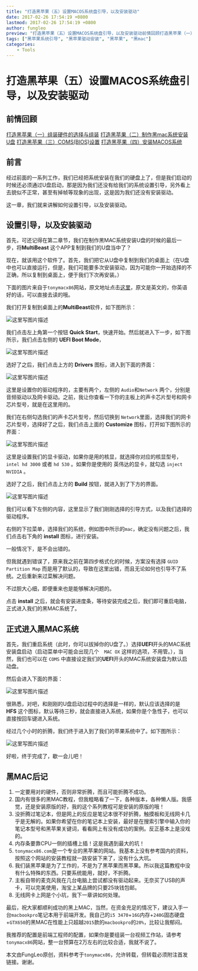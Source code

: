 ```yaml
---
title: "打造黑苹果（五）设置MACOS系统盘引导，以及安装驱动"
date: 2017-02-26 17:54:19 +0800
lastmod: 2017-02-26 17:54:19 +0800
author: fungleo
preview: "打造黑苹果（五）设置MACOS系统盘引导，以及安装驱动前情回顾打造黑苹果（一）组装硬件的选择与组装打造黑苹果（二）制作黑mac系统安装U盘打造黑苹果（三）COMS(BIOS)设置打造黑苹果（四）安装MACOS系统前言经过前面的一系列工作，我们已经把系统安装在我们的硬盘上了，但是我们启动的时候还必须通过U盘启动，那是因为我们还没有给我们的系统设置引导，另外看上去貌似不正常，甚至有掉帧等现象"
tags: ["黑苹果系统引导", "黑苹果驱动安装", "黑苹果", "黑mac"]
categories:
    - Tools
---
```


# 打造黑苹果（五）设置MACOS系统盘引导，以及安装驱动


## 前情回顾
[打造黑苹果（一）组装硬件的选择与组装](http://blog.csdn.net/fungleo/article/details/57412461)
[打造黑苹果（二）制作黑mac系统安装U盘](http://blog.csdn.net/fungleo/article/details/57414420)
[打造黑苹果（三）COMS(BIOS)设置](http://blog.csdn.net/fungleo/article/details/57415408)
[打造黑苹果（四）安装MACOS系统](http://blog.csdn.net/fungleo/article/details/57418830)

## 前言

经过前面的一系列工作，我们已经把系统安装在我们的硬盘上了，但是我们启动的时候还必须通过U盘启动，那是因为我们还没有给我们的系统设置引导，另外看上去貌似不正常，甚至有掉帧等现象的出现，这是因为我们还没有安装驱动。

这一章，我们就来讲解如何设置引导，以及安装驱动。

## 设置引导，以及安装驱动

首先，可还记得在第二章节，我们在制作黑MAC系统安装U盘的时候的最后一步，将**MultiBeast** 这个APP复制到我们的U盘当中了？

现在，就该用这个软件了。首先，我们把它从U盘中复制到我们的桌面上（在U盘中也可以直接运行，但是，我们可能要多次安装驱动，因为可能你一开始选择的不正确，所以复制到桌面上，便于我们下次再安装。）

下面的图片来自于`tonymacx86`网站，原文地址点击[这里](https://www.tonymacx86.com/threads/unibeast-install-macos-sierra-on-any-supported-intel-based-pc.200564/)，原文是英文的，你英语好的话，可以直接去读的哦。

我们打开复制到桌面上的**MultiBeast**软件，如下图所示：

![这里写图片描述](http://img.blog.csdn.net/20170226172409299?watermark/2/text/aHR0cDovL2Jsb2cuY3Nkbi5uZXQvRnVuZ0xlbw==/font/5a6L5L2T/fontsize/400/fill/I0JBQkFCMA==/dissolve/70/gravity/SouthEast)

我们点击左上角第一个按钮 **Quick Start**，快速开始。然后就进入下一步，如下图所示，我们点击左侧的 **UEFI Boot Mode**，

![这里写图片描述](http://img.blog.csdn.net/20170226172648519?watermark/2/text/aHR0cDovL2Jsb2cuY3Nkbi5uZXQvRnVuZ0xlbw==/font/5a6L5L2T/fontsize/400/fill/I0JBQkFCMA==/dissolve/70/gravity/SouthEast)

选好了之后，我们点击上方的 **Drivers** 图标，进入到下面的界面：

![这里写图片描述](http://img.blog.csdn.net/20170226172818692?watermark/2/text/aHR0cDovL2Jsb2cuY3Nkbi5uZXQvRnVuZ0xlbw==/font/5a6L5L2T/fontsize/400/fill/I0JBQkFCMA==/dissolve/70/gravity/SouthEast)

这里是设置你的驱动程序的，主要有两个，左侧的 `Audio`和`Network` 两个，分别是音频驱动以及网卡驱动。之前，我让你查看一下你的主板上的声卡芯片型号和网卡芯片型号，就是在这里用的。

我们在右侧勾选我们的声卡芯片型号，然后切换到 `Network`里面，选择我们的网卡芯片型号，选择好了之后，我们点击上面的 **Customize** 图标，打开如下图所示的界面：

![这里写图片描述](http://img.blog.csdn.net/20170226173141008?watermark/2/text/aHR0cDovL2Jsb2cuY3Nkbi5uZXQvRnVuZ0xlbw==/font/5a6L5L2T/fontsize/400/fill/I0JBQkFCMA==/dissolve/70/gravity/SouthEast)

这里是设置我们的显卡驱动，如果你是用的核显，就选择你对应的核显型号， `intel hd 3000` 或者 `hd 530` 。如果你是使用的 英伟达的显卡，就勾选 `inject NVIDIA` 。

选好了之后，我们点击上方的 **Build** 按钮，就进入到了下方的界面。

![这里写图片描述](http://img.blog.csdn.net/20170226173329897?watermark/2/text/aHR0cDovL2Jsb2cuY3Nkbi5uZXQvRnVuZ0xlbw==/font/5a6L5L2T/fontsize/400/fill/I0JBQkFCMA==/dissolve/70/gravity/SouthEast)

我们可以看下左侧的内容，这里显示了我们刚刚选择的引导方式，以及我们选择的驱动程序。

右侧的下拉菜单，选择我们的系统，例如图中所示的`mac`，确定没有问题之后，我们点击右下角的 **install** 图标，进行安装。

一般情况下，是不会出错的。

但我就遇到错误了，原来我之前在第四步格式化的时候，方案没有选择 `GUID Partition Map` 而是用了默认的，导致在这里出错，而且无论如何也引导不了系统。之后重新来过菜解决问题。

不过胆大心细，即便重来也是能够解决问题的。

点击 **install** 之后，就会有安装进度条，等待安装完成之后，我们即可重启电脑，正式进入我们的黑MAC系统了。

## 正式进入黑MAC系统

首先，我们重启系统（此时，你可以拔掉你的U盘了。）选择**UEFI**开头的MAC系统安装盘启动（启动菜单中可能会出现几个　`MAC OX` 这样的选项，不用管。），当然，我们也可以在 `COMS` 中直接设定我们的**UEFI**开头的MAC系统安装盘为默认启动盘。

然后会进入下面的界面：

![这里写图片描述](http://img.blog.csdn.net/20170226174108384?watermark/2/text/aHR0cDovL2Jsb2cuY3Nkbi5uZXQvRnVuZ0xlbw==/font/5a6L5L2T/fontsize/400/fill/I0JBQkFCMA==/dissolve/70/gravity/SouthEast)

很熟悉，对吧，和刚刚的U盘启动过程中的选择是一样的，默认应该选择的是 **HFS** 这个图标，默认等待三秒，就会直接进入系统，如果你是个急性子，也可以直接按回车键进入系统。

经过几个小时的折腾，我们终于进入到了我们的苹果系统中了。如下图所示：

![这里写图片描述](http://img.blog.csdn.net/20170226174246213?watermark/2/text/aHR0cDovL2Jsb2cuY3Nkbi5uZXQvRnVuZ0xlbw==/font/5a6L5L2T/fontsize/400/fill/I0JBQkFCMA==/dissolve/70/gravity/SouthEast)

好啦，终于完成了，歇一会儿吧！

## 黑MAC后记

1. 一定要用对的硬件，否则非常折腾，而且可能折腾不成功。
2. 国内有很多的黑MAC教程，但我粗略看了一下，各种版本，各种懒人版。我感觉，还是安装原版的好，我的这个系列教程可是安装的原版的哦！
3. 没折腾过笔记本，但是网上的反应是笔记本很不好折腾，触摸板和无线网卡几乎是无解的。如果你希望在你的笔记本上安装，最好是在搜索引擎中输入你的笔记本型号和黑苹果关键词，看看网上有没有成功的案例。反正基本上是没戏的。
4. 内存条要靠CPU一侧的插槽上插！这是我遇到最大的坑！
5. `tonymacx86.com`是一个专业的黑苹果的网站。我基本上没有参考国内的资料，按照这个网站的安装教程就一路安装下来了，没有什么大坑。
6. 我们装黑苹果是为了工作的，不是为了黑苹果而黑苹果。所以我这篇教程中没有什么特殊的东西。只要系统能用，就好，不折腾。
7. 主板自带的麦克风我在几台电脑上尝试都没有驱动起来。无奈买了USB的声卡，可以完美使用，淘宝上某品牌的只要25块钱包邮。
8. 无线网卡上网是个小坑，我下一章讲如何处理。

最后，祝大家都顺利成功的黑上MAC，当然，在资金充足的情况下，建议入手一台`macbookpro`笔记本用于前端开发。我自己的`i5 3470`+`16G`内存+`240G`固态硬盘+`GTX650`的黑MAC在性能上只超越`2015`款的`macbookpro`的`20%`，比较让我郁闷。

我推荐的配置是前端工程师的配置，如果你是要组装一台视频工作站，请参考`tonymacx86`网站，整一台预算在2万左右的比较合适，我就不说了。

本文由FungLeo原创，资料参考于`tonymacx86`，允许转载，但转载必须附注首发链接。谢谢。


